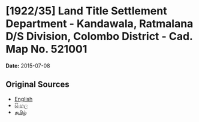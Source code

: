 # [1922/35] Land Title Settlement Department - Kandawala, Ratmalana D/S Division, Colombo District - Cad. Map No. 521001

**Date:** 2015-07-08

## Original Sources

- [English](https://documents.gov.lk/view/extra-gazettes/2015/7/1922-35_E.pdf)
- [සිංහල](https://documents.gov.lk/view/extra-gazettes/2015/7/1922-35_S.pdf)
- [தமிழ்](https://documents.gov.lk/view/extra-gazettes/2015/7/1922-35_T.pdf)
